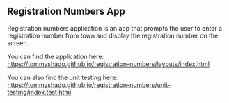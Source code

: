 ## Registration Numbers App

Registration numbers application is an app that prompts the user to enter a registration number from town and display the registration number on the screen. 

You can find the application here: https://tommyshado.github.io/registration-numbers/layouts/index.html

You can also find the unit testing here: https://tommyshado.github.io/registration-numbers/unit-testing/index.test.html
